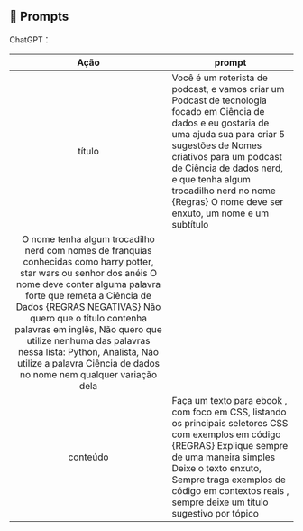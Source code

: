 ## 🧠 Prompts


ChatGPT：

|   Ação   | prompt                                                                                                                                                                                                                                                                         |
| :------: | ------------------------------------------------------------------------------------------------------------------------------------------------------------------------------------------------------------------------------------------------------------------------------ |
|  título  | Você é um roterista de podcast, e vamos criar um Podcast de tecnologia focado em Ciência de dados e eu gostaria de uma ajuda sua para criar 5 sugestões de Nomes criativos para um podcast de Ciência de dados nerd, e que tenha algum trocadilho nerd no nome  {Regras} O nome deve ser enxuto, um nome e um subtítulo
O nome tenha algum trocadilho nerd com nomes de franquias conhecidas como harry potter, star wars ou senhor dos anéis  O nome deve conter alguma palavra forte que remeta a Ciência de Dados {REGRAS NEGATIVAS} Não quero que o título contenha palavras em inglês, Não quero que utilize nenhuma das palavras nessa lista: Python, Analista, Não utilize a palavra Ciência de dados no nome nem qualquer variação dela |
| conteúdo | Faça um texto para ebook , com foco em CSS, listando os principais seletores CSS com exemplos em código {REGRAS} Explique sempre de uma maneira simples Deixe o texto enxuto, Sempre traga exemplos de código em contextos reais , sempre deixe um título sugestivo por tópico |


